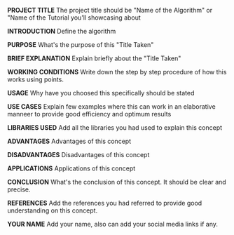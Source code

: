 **PROJECT TITLE**
The project title should be "Name of the Algorithm" or "Name of the Tutorial you'll showcasing about

**INTRODUCTION**
Define the algorithm

**PURPOSE**
What's the purpose of this "Title Taken"

**BRIEF EXPLANATION**
Explain briefly about the "Title Taken"

**WORKING CONDITIONS**
Write down the step by step procedure of how this works using points.

**USAGE**
Why have you choosed this specifically should be stated

**USE CASES**
Explain few examples where this can work in an elaborative manneer to provide good efficiency and optimum results

**LIBRARIES USED**
Add all the libraries you had used to explain this concept

**ADVANTAGES**
Advantages of this concept

**DISADVANTAGES**
Disadvantages of this concept

**APPLICATIONS**
Applications of this concept

**CONCLUSION**
What's the conclusion of this concept. It should be clear and precise.

**REFERENCES**
Add the references you had referred to provide good understanding on this concept.

**YOUR NAME**
Add your name, also can add your social media links if any.

